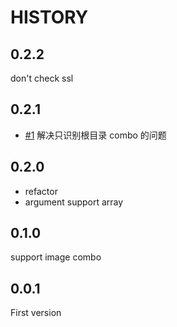 # HISTORY

## 0.2.2

don't check ssl

## 0.2.1

- [#1](https://github.com/popomore/checkurl/issues/1) 解决只识别根目录 combo 的问题

## 0.2.0

- refactor
- argument support array

## 0.1.0

support image combo

## 0.0.1

First version
